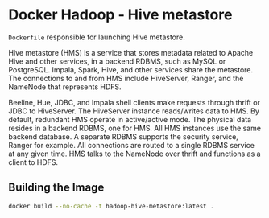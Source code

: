 # Docker Hadoop - Hive metastore

`Dockerfile` responsible for launching Hive metastore. 

Hive metastore (HMS) is a service that stores metadata related to Apache Hive and other services, in a backend RDBMS, such as MySQL or PostgreSQL. Impala, Spark, Hive, and other services share the metastore. The connections to and from HMS include HiveServer, Ranger, and the NameNode that represents HDFS.

Beeline, Hue, JDBC, and Impala shell clients make requests through thrift or JDBC to HiveServer. The HiveServer instance reads/writes data to HMS. By default, redundant HMS operate in active/active mode. The physical data resides in a backend RDBMS, one for HMS. All HMS instances use the same backend database. A separate RDBMS supports the security service, Ranger for example. All connections are routed to a single RDBMS service at any given time. HMS talks to the NameNode over thrift and functions as a client to HDFS.

## Building the Image
```bash
docker build --no-cache -t hadoop-hive-metastore:latest .
```
